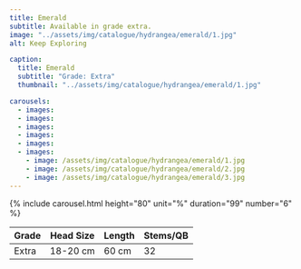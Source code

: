```yaml
---
title: Emerald
subtitle: Available in grade extra.
image: "../assets/img/catalogue/hydrangea/emerald/1.jpg"
alt: Keep Exploring

caption: 
  title: Emerald
  subtitle: "Grade: Extra"
  thumbnail: "../assets/img/catalogue/hydrangea/emerald/1.jpg"

carousels:
  - images: 
  - images: 
  - images:
  - images:  
  - images: 
  - images: 
    - image: /assets/img/catalogue/hydrangea/emerald/1.jpg
    - image: /assets/img/catalogue/hydrangea/emerald/2.jpg
    - image: /assets/img/catalogue/hydrangea/emerald/3.jpg
---
```


{% include carousel.html height="80" unit="%" duration="99" number="6" %}

| Grade | Head Size | Length | Stems/QB |
|-------|-----------|--------|----------|
| Extra |  18-20 cm | 60 cm  |    32    |